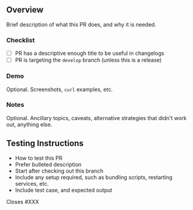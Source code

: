 ## Overview

Brief description of what this PR does, and why it is needed.

### Checklist

- [ ] PR has a descriptive enough title to be useful in changelogs
- [ ] PR is targeting the `develop` branch (unless this is a release)

### Demo

Optional. Screenshots, `curl` examples, etc.

### Notes

Optional. Ancillary topics, caveats, alternative strategies that didn't work out, anything else.


## Testing Instructions

 * How to test this PR
 * Prefer bulleted description
 * Start after checking out this branch
 * Include any setup required, such as bundling scripts, restarting services, etc.
 * Include test case, and expected output

Closes #XXX
